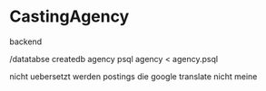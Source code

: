 # CastingAgency

backend

/datatabse
createdb agency
psql agency < agency.psql


nicht uebersetzt werden postings die google translate nicht meine